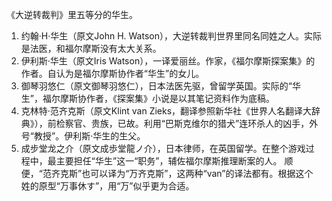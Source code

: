 《大逆转裁判》里五等分的华生。

1. 约翰·H·华生（原文John H. Watson），大逆转裁判世界里同名同姓之人。实际是法医，和福尔摩斯没有太大关系。
2. 伊利斯·华生（原文Iris Watson），一译爱丽丝。作家，《福尔摩斯探案集》的作者。自认为是福尔摩斯协作者“华生”的女儿。
3. 御琴羽悠仁（原文御琴羽悠仁），日本法医先驱，曾留学英国。实际的“华生”，福尔摩斯协作者，《探案集》小说是以其笔记资料作为底稿。
4. 克林特·范齐克斯（原文Klint van Zieks，翻译参照新华社《世界人名翻译大辞典》），前检察官、贵族，已故。利用“巴斯克维尔的猎犬”连环杀人的凶手，外号“教授”。伊利斯·华生的生父。
5. 成步堂龙之介（原文成歩堂龍ノ介），日本律师，在英国留学。在整个游戏过程中，最主要担任“华生”这一“职务”，辅佐福尔摩斯推理断案的人。
顺便，“范齐克斯”也可以译为“万齐克斯”，这两种“van”的译法都有。根据这个姓的原型“万事休す”，用“万”似乎更为合适。
